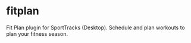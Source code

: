 # fitplan
Fit Plan plugin for SportTracks (Desktop). Schedule and plan workouts to plan your fitness season.

